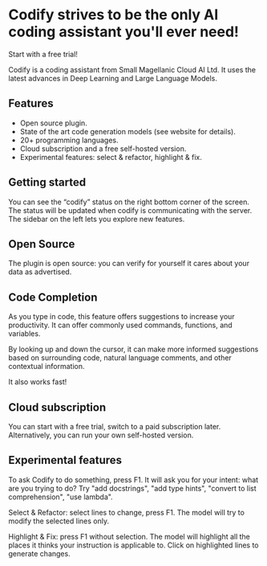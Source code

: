 # Codify strives to be the only AI coding assistant you'll ever need!
Start with a free trial!

Codify is a coding assistant from Small Magellanic Cloud AI Ltd. It uses the latest advances in Deep Learning and Large Language Models.


## Features
- Open source plugin.
- State of the art code generation models (see website for details).
- 20+ programming languages.
- Cloud subscription and a free self-hosted version.
- Experimental features: select & refactor, highlight & fix.

## Getting started
You can see the “codify” status on the right bottom corner of the screen. The status will be updated when codify is communicating with the server. The sidebar on the left lets you explore new features.

## Open Source
The plugin is open source: you can verify for yourself it cares about your data as advertised.

## Code Completion
As you type in code, this feature offers suggestions to increase your productivity. It can offer commonly used commands, functions, and variables.

By looking up and down the cursor, it can make more informed suggestions based on surrounding code, natural language comments, and other contextual information.

It also works fast!


## Cloud subscription
You can start with a free trial, switch to a paid subscription later. Alternatively, you can run your own self-hosted version.


## Experimental features
To ask Codify to do something, press F1. It will ask you for your intent: what are you trying to do? Try "add docstrings", "add type hints", "convert to list comprehension", "use lambda".

Select & Refactor: select lines to change, press F1. The model will try to modify the selected lines only.

Highlight & Fix: press F1 without selection. The model will highlight all the places it thinks your instruction is applicable to. Click on highlighted lines to generate changes.
